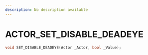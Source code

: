 ```yaml
---
description: No description available 
---
```


# ACTOR\_SET_DISABLE_DEADEYE

```cpp
void SET_DISABLE_DEADEYE(Actor _Actor, bool _Value);
```